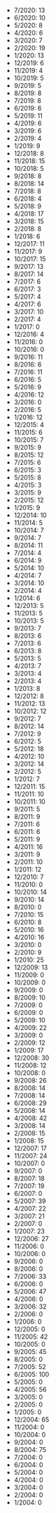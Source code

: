 *  7/2020: 13
*  6/2020: 10
*  5/2020: 8
*  4/2020: 6
*  3/2020: 7
*  2/2020: 19
*  1/2020: 13
*  12/2019: 6
*  11/2019: 4
*  10/2019: 5
*  9/2019: 5
*  8/2019: 8
*  7/2019: 8
*  6/2019: 6
*  5/2019: 11
*  4/2019: 6
*  3/2019: 6
*  2/2019: 4
*  1/2019: 9
*  12/2018: 8
*  11/2018: 15
*  10/2018: 5
*  9/2018: 8
*  8/2018: 14
*  7/2018: 8
*  6/2018: 4
*  5/2018: 9
*  4/2018: 17
*  3/2018: 15
*  2/2018: 8
*  1/2018: 6
*  12/2017: 11
*  11/2017: 9
*  10/2017: 15
*  9/2017: 13
*  8/2017: 14
*  7/2017: 6
*  6/2017: 3
*  5/2017: 4
*  4/2017: 6
*  3/2017: 10
*  2/2017: 4
*  1/2017: 0
*  12/2016: 4
*  11/2016: 0
*  10/2016: 0
*  9/2016: 11
*  8/2016: 6
*  7/2016: 11
*  6/2016: 5
*  5/2016: 9
*  4/2016: 12
*  3/2016: 0
*  2/2016: 5
*  1/2016: 12
*  12/2015: 4
*  11/2015: 6
*  10/2015: 7
*  9/2015: 9
*  8/2015: 12
*  7/2015: 6
*  6/2015: 3
*  5/2015: 8
*  4/2015: 3
*  3/2015: 9
*  2/2015: 12
*  1/2015: 9
*  12/2014: 10
*  11/2014: 5
*  10/2014: 7
*  9/2014: 7
*  8/2014: 11
*  7/2014: 4
*  6/2014: 9
*  5/2014: 10
*  4/2014: 7
*  3/2014: 10
*  2/2014: 4
*  1/2014: 6
*  12/2013: 5
*  11/2013: 5
*  10/2013: 5
*  9/2013: 7
*  8/2013: 6
*  7/2013: 6
*  6/2013: 8
*  5/2013: 5
*  4/2013: 7
*  3/2013: 4
*  2/2013: 4
*  1/2013: 8
*  12/2012: 8
*  11/2012: 13
*  10/2012: 12
*  9/2012: 7
*  8/2012: 14
*  7/2012: 9
*  6/2012: 5
*  5/2012: 18
*  4/2012: 10
*  3/2012: 14
*  2/2012: 5
*  1/2012: 7
*  12/2011: 15
*  11/2011: 10
*  10/2011: 10
*  9/2011: 5
*  8/2011: 9
*  7/2011: 6
*  6/2011: 6
*  5/2011: 9
*  4/2011: 16
*  3/2011: 9
*  2/2011: 10
*  1/2011: 12
*  12/2010: 7
*  11/2010: 0
*  10/2010: 14
*  9/2010: 14
*  8/2010: 0
*  7/2010: 15
*  6/2010: 8
*  5/2010: 16
*  4/2010: 16
*  3/2010: 0
*  2/2010: 9
*  1/2010: 25
*  12/2009: 13
*  11/2009: 0
*  10/2009: 0
*  9/2009: 0
*  8/2009: 10
*  7/2009: 0
*  6/2009: 0
*  5/2009: 10
*  4/2009: 22
*  3/2009: 0
*  2/2009: 12
*  1/2009: 17
*  12/2008: 30
*  11/2008: 12
*  10/2008: 0
*  9/2008: 26
*  8/2008: 14
*  7/2008: 14
*  6/2008: 29
*  5/2008: 14
*  4/2008: 42
*  3/2008: 14
*  2/2008: 15
*  1/2008: 15
*  12/2007: 17
*  11/2007: 24
*  10/2007: 0
*  9/2007: 0
*  8/2007: 18
*  7/2007: 19
*  6/2007: 0
*  5/2007: 39
*  4/2007: 22
*  3/2007: 21
*  2/2007: 0
*  1/2007: 23
*  12/2006: 27
*  11/2006: 0
*  10/2006: 0
*  9/2006: 0
*  8/2006: 0
*  7/2006: 33
*  6/2006: 0
*  5/2006: 47
*  4/2006: 0
*  3/2006: 32
*  2/2006: 0
*  1/2006: 0
*  12/2005: 0
*  11/2005: 42
*  10/2005: 0
*  9/2005: 45
*  8/2005: 0
*  7/2005: 52
*  6/2005: 100
*  5/2005: 0
*  4/2005: 56
*  3/2005: 0
*  2/2005: 0
*  1/2005: 0
*  12/2004: 65
*  11/2004: 0
*  10/2004: 0
*  9/2004: 0
*  8/2004: 75
*  7/2004: 0
*  6/2004: 0
*  5/2004: 0
*  4/2004: 0
*  3/2004: 0
*  2/2004: 0
*  1/2004: 0